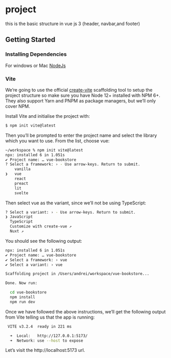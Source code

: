 # project
 this is the basic structure in vue js 3 (header, navbar,and footer)
 
## Getting Started
### Installing Dependencies
For windows or Mac [NodeJs](https://nodejs.org/en/download/)
### Vite
We’re going to use the official [create-vite](https://vitejs.dev/) scaffolding tool to setup the project structure so make sure you have Node 12+ installed with NPM 6+. They also support Yarn and PNPM as package managers, but we’ll only cover NPM.
 
 Install Vite and initialise the project with:
```bash
$ npm init vite@latest
```
Then you’ll be prompted to enter the project name and select the library which you want to use. From the list, choose vue:
```bash
~/workspace % npm init vite@latest
npx: installed 6 in 1.051s
✔ Project name: … vue-bookstore
? Select a framework: › - Use arrow-keys. Return to submit.
    vanilla
❯   vue
    react
    preact
    lit
    svelte 
```

Then select vue as the variant, since we’ll not be using TypeScript:
```bash
? Select a variant: › - Use arrow-keys. Return to submit.
❯ JavaScript
  TypeScript
  Customize with create-vue ↗
  Nuxt ↗
```
You should see the following output:
```bash
npx: installed 6 in 1.051s
✔ Project name: … vue-bookstore
✔ Select a framework: › vue
✔ Select a variant: › vue

Scaffolding project in /Users/andrei/workspace/vue-bookstore...

Done. Now run:

  cd vue-bookstore
  npm install
  npm run dev 
```

Once we have followed the above instructions, we’ll get the following output from Vite telling us that the app is running:
```bash
 VITE v3.2.4  ready in 221 ms

  ➜  Local:   http://127.0.0.1:5173/
  ➜  Network: use --host to expose
```
Let’s visit the http://localhost:5173 url.


